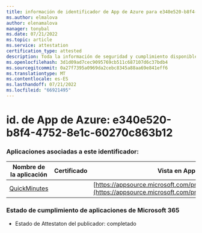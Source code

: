 ```yaml
---
title: información de identificador de App de Azure para e340e520-b8f4-4752-8e1c-60270c863b12
ms.author: elmalova
author: elenamalova
manager: tonybal
ms.date: 07/21/2022
ms.topic: article
ms.service: attestation
certification_type: attested
description: Toda la información de seguridad y cumplimiento disponible para e340e520-b8f4-4752-8e1c-60270c863b12.
ms.openlocfilehash: 3d1d09ad7cec9095769cb511c687107d6c37bdb4
ms.sourcegitcommit: 0a27f7395a0969da2cebc8345a88aa69e841eff6
ms.translationtype: MT
ms.contentlocale: es-ES
ms.lasthandoff: 07/21/2022
ms.locfileid: "66921495"
---
```

# <a name="azure-app-id-e340e520-b8f4-4752-8e1c-60270c863b12"></a>id. de App de Azure: e340e520-b8f4-4752-8e1c-60270c863b12


### <a name="apps-associated-with-this-id"></a>Aplicaciones asociadas a este identificador:
| **Nombre de la aplicación** | **Certificado** | **Vista en AppSource** |
|--------------|---------------|-----------------------|
| [QuickMinutes](../forward/WA200004414.md) |  | [https://appsource.microsoft.com/product/office/WA200004414](https://appsource.microsoft.com/product/office/WA200004414) |

### <a name="microsoft-365-app-compliance-status"></a>Estado de cumplimiento de aplicaciones de Microsoft 365
- Estado de Attestaton del publicador: completado
